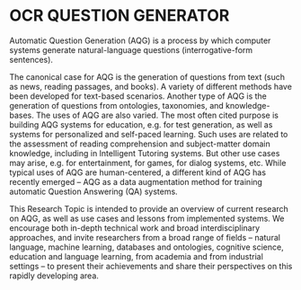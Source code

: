 # OCR QUESTION GENERATOR

Automatic Question Generation (AQG) is a process by which computer systems generate natural-language questions (interrogative-form sentences).

The canonical case for AQG is the generation of questions from text (such as news, reading passages, and books). A variety of different methods have been developed for text-based scenarios. Another type of AQG is the generation of questions from ontologies, taxonomies, and knowledge-bases. The uses of AQG are also varied. The most often cited purpose is building AQG systems for education, e.g. for test generation, as well as systems for personalized and self-paced learning. Such uses are related to the assessment of reading comprehension and subject-matter domain knowledge, including in Intelligent Tutoring systems. But other use cases may arise, e.g. for entertainment, for games, for dialog systems, etc. While typical uses of AQG are human-centered, a different kind of AQG has recently emerged – AQG as a data augmentation method for training automatic Question Answering (QA) systems.

This Research Topic is intended to provide an overview of current research on AQG, as well as use cases and lessons from implemented systems. We encourage both in-depth technical work and broad interdisciplinary approaches, and invite researchers from a broad range of fields – natural language, machine learning, databases and ontologies, cognitive science, education and language learning, from academia and from industrial settings – to present their achievements and share their perspectives on this rapidly developing area.
